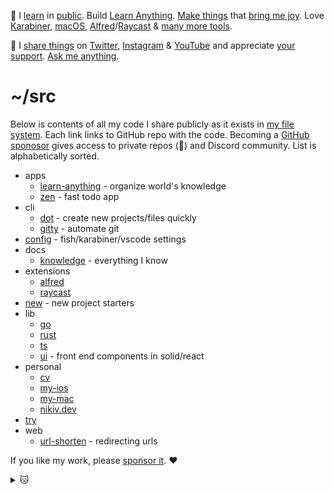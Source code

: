👋 I [learn](https://wiki.nikiv.dev/sharing/everything-I-know) in [public](https://wiki.nikiv.dev/). Build [Learn Anything](https://github.com/learn-anything/learn-anything). [Make things](https://nikiv.dev/projects) that [bring me joy](https://nikiv.dev/likes). Love [Karabiner](https://wiki.nikiv.dev/macOS/apps/karabiner/), [macOS](https://github.com/nikitavoloboev/my-mac-os), [Alfred](https://wiki.nikiv.dev/macOS/apps/alfred/)/[Raycast](https://wiki.nikiv.dev/tools/raycast) & [many more tools](https://wiki.nikiv.dev/sharing/my-workflow).

💛 I [share things](https://wiki.nikiv.dev/sharing/) on [Twitter](https://twitter.com/nikitavoloboev), [Instagram](https://www.instagram.com/nikitavoloboev) & [YouTube](https://www.youtube.com/channel/UCEKqrUfr_FMKIO9XSJS4vDw) and appreciate [your support](https://github.com/sponsors/nikitavoloboev). [Ask me anything](https://github.com/nikitavoloboev/ama).

# ~/src

Below is contents of all my code I share publicly as it exists in [my file system](https://wiki.nikiv.dev/unix/my-file-system). Each link links to GitHub repo with the code. Becoming a [GitHub sponosor](https://github.com/sponsors/nikitavoloboev) gives access to private repos (🔑) and Discord community. List is alphabetically sorted.

- apps
  - [learn-anything](https://github.com/learn-anything/learn-anything) - organize world's knowledge
  - [zen](https://github.com/nikitavoloboev/zen) - fast todo app
- cli
  - [dot](https://github.com/nikitavoloboev/dot) - create new projects/files quickly
  - [gitty](https://github.com/nikitavoloboev/gitty) - automate git
- [config](https://github.com/nikitavoloboev/config) - fish/karabiner/vscode settings
- docs
  - [knowledge](https://github.com/nikitavoloboev/knowledge) - everything I know
- extensions
  - [alfred](https://github.com/nikitavoloboev/alfred)
  - [raycast](https://github.com/nikitavoloboev/raycast)
- [new](https://github.com/nikitavoloboev/new) - new project starters
- lib
  - [go](https://github.com/nikitavoloboev/go)
  - [rust](https://github.com/nikitavoloboev/rust)
  - [ts](https://github.com/nikitavoloboev/ts)
  - [ui](https://github.com/nikitavoloboev/ui) - front end components in solid/react
- personal
  - [cv](https://github.com/nikitavoloboev/cv)
  - [my-ios](https://github.com/nikitavoloboev/my-ios)
  - [my-mac](https://github.com/nikitavoloboev/my-mac)
  - [nikiv.dev](https://github.com/nikitavoloboev/nikiv.dev)
- [try](https://github.com/nikitavoloboev/try)
- web
  - [url-shorten](https://github.com/nikitavoloboev/url-shorten) - redirecting urls

If you like my work, please [sponsor it](https://github.com/sponsors/nikitavoloboev). ♥️

<details><summary>🐱</summary>
  <br/>
  <blockquote>
    <p><a href="https://github.com/nikitavoloboev?tab=repositories&q=&type=fork&language=&sort=">Forks</a> I worked or am working on. To be sorted by recent contribution.</p>
  </blockquote>
  <ul>
    <li><a href="https://github.com/inlang/inlang">inlang</a> - localization infrastructure built on git</li>
  </ul>
  <br/>
  <a href="https://nikiv.dev">
    <img width="800" heigth="200" src="https://raw.githubusercontent.com/nikitavoloboev/nikitavoloboev/main/cat.jpg"></img>
  </a>
</details>
